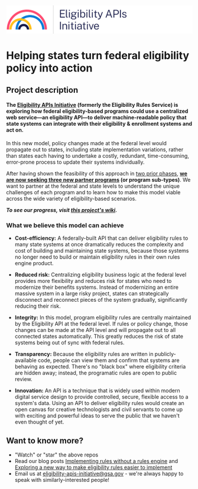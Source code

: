 ![Eligibility APIs Initiative logo](assets/Eligibility-APIs-Initiative-logo-long.png)

# Helping states turn federal eligibility policy into action

## Project description

#### The [Eligibility APIs Initiative](#project-description) (formerly the Eligibility Rules Service) is exploring how federal eligibility-based programs could use a centralized web service—an eligibility API—to deliver machine-readable policy that state systems can integrate with their eligibility & enrollment systems and act on.

In this new model, policy changes made at the federal level would propagate out to states, including state implementation variations, rather than states each having to undertake a costly, redundant, time-consuming, error-prone process to update their systems individually.

After having shown the feasibility of this approach in [two prior phases](#What-weve-done-so-far), **[we are now seeking three new partner programs](#were-seeking-new-partners) (or program sub-types)**. We want to partner at the federal and state levels to understand the unique challenges of each program and to learn how to make this model viable across the wide variety of eligibility-based scenarios.

***To see our progress, visit [this project's wiki](https://github.com/18F/eligibility-rules-service/wiki).***

### What we believe this model can achieve

- **Cost-efficiency:** A federally-built API that can deliver eligibility rules to many state systems at once dramatically reduces the complexity and cost of building and maintaining state systems, because those systems no longer need to build or maintain eligibility rules in their own rules engine product.

- **Reduced risk:** Centralizing eligibility business logic at the federal level provides more flexibility and reduces risk for states who need to modernize their benefits systems. Instead of modernizing an entire massive system in a large risky project, states can strategically disconnect and reconnect pieces of the system gradually, significantly reducing their risk.

- **Integrity:** In this model, program eligibility rules are centrally maintained by the Eligibility API at the federal level. If rules or policy change, those changes can be made at the API level and will propagate out to all connected states automatically. This greatly reduces the risk of state systems being out of sync with federal rules.

- **Transparency:** Because the eligibility rules are written in publicly-available code, people can view them and confirm that systems are behaving as expected. There's no "black box" where eligibility criteria are hidden away; instead, the programatic rules are open to public review.

- **Innovation:** An API is a technique that is widely used within modern digital service design to provide controlled, secure, flexible access to a system's data. Using an API to deliver eligibility rules would create an open canvas for creative technologists and civil servants to come up with exciting and powerful ideas to serve the public that we haven't even thought of yet.

## Want to know more?

- "Watch" or "star" the above repos
- Read our blog posts [Implementing rules without a rules engine](https://18f.gsa.gov/2018/10/09/implementing-rules-without-rules-engines/) and [Exploring a new way to make eligibility rules easier to implement](https://18f.gsa.gov/2018/10/16/exploring-a-new-way-to-make-eligibility-rules-easier-to-implement/)
- Email us at eligibility-apis-initiative@gsa.gov - we're always happy to speak with similarly-interested people!
